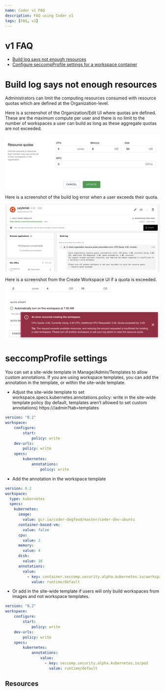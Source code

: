 ```yaml
---
name: Coder v1 FAQ
description: FAQ using Coder v1
tags: [FAQ, v1]
---
```


# v1 FAQ
- [Build log says not enough resources](#build-log-says-not-enough-resources)
- [Configure seccompProfile settings for a workspace container](#seccompprofile-settings)

# Build log says not enough resources
Administrators can limit the computing resources consumed with resource quotas which are defined at the Organization-level.

Here is a screenshot of the Organization/Edit UI where quotas are defined. These are the maximum compute per user and there is no limit to the number of workspaces a user can build as long as these aggregate quotas are not exceeded.

![configuring resource quotas](./assets/org-resource-quotas.png)

Here is a screenshot of the build log error when a user exceeds their quota.

![build log exceeding quota](./assets/resource-quota-exceeded.png)

Here is a screenshot from the Create Workspace UI if a quota is exceeded.

![create workspace quota exceeded](./assets/create-workspace-quota-exceeded.png)

# seccompProfile settings
You can set a site-wide template in Manage/Admin/Templates to allow custom annotations. If you are using workspace templates, you can add the annotation in the template, or within the site-wide template.
- Adjust the site-wide template to set workspace.specs.kubernetes.annotations.policy: write in the site-wide template policy (by default, templates aren’t allowed to set custom annotations) https://<your Access URL>/admin?tab=templates
```yaml
version: "0.2"
workspace:
    configure:
        start:
            policy: write
    dev-urls:
        policy: write
    specs:
        kubernetes:
            annotations:
                policy: write
```
- Add the annotation in the workspace template
```yaml
version: 0.2
workspace:
  type: kubernetes
  specs:
    kubernetes:
      image:
        value: gcr.io/coder-dogfood/master/coder-dev-ubuntu
      container-based-vm:
        value: false
      cpu:
        value: 2
      memory:
        value: 4
      disk:
        value: 16
      annotations:
        value:
          - key: container.seccomp.security.alpha.kubernetes.io/workspace
            value: runtime/default
```
- Or add in the site-wide template if users will only build workspaces from images and not workspace templates.
```yaml
version: "0.2"
workspace:
    configure:
        start:
            policy: write
    dev-urls:
        policy: write
    specs:
        kubernetes:
            annotations:
                value:
                  - key: seccomp.security.alpha.kubernetes.io/pod
                    value: runtime/default                       
```

## Resources
